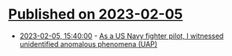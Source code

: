 # [Published on 2023-02-05](index.md)

* [2023-02-05, 15:40:00](https://news.ycombinator.com/item?id=34665738) - [As a US Navy fighter pilot, I witnessed unidentified anomalous phenomena (UAP)](https://thehill.com/opinion/national-security/3843075-as-a-us-navy-fighter-pilot-i-witnessed-unidentified-anomalous-phenomena-uap-congress-must-reveal-the-truth-to-the-american-people/)
